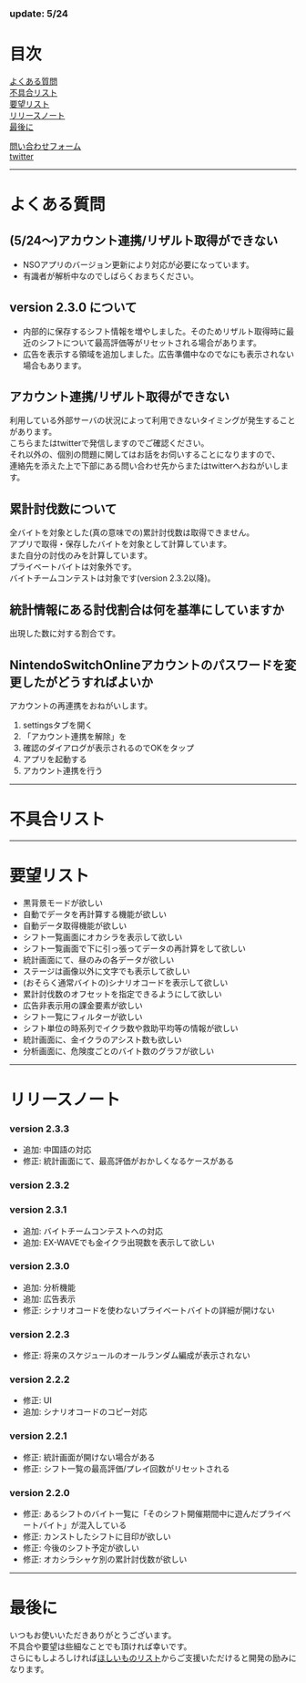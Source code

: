 ### update: 5/24

# 目次
[よくある質問](#よくある質問)<br>
[不具合リスト](#不具合リスト)<br>
[要望リスト](#要望リスト)<br>
[リリースノート](#リリースノート)<br>
[最後に](#最後に)<br>

[問い合わせフォーム](https://docs.google.com/forms/d/e/1FAIpQLSfFl98x3KUkrAbwx0oG66yOFegL4Xc2ADAKDMhhGI2rZ5YGlg/viewform)<br>
[twitter](https://twitter.com/salmdroid)<br>

---

# よくある質問

## (5/24～)アカウント連携/リザルト取得ができない
- NSOアプリのバージョン更新により対応が必要になっています。
- 有識者が解析中なのでしばらくおまちください。

## version 2.3.0 について
- 内部的に保存するシフト情報を増やしました。そのためリザルト取得時に最近のシフトについて最高評価等がリセットされる場合があります。
- 広告を表示する領域を追加しました。広告準備中なのでなにも表示されない場合もあります。

## アカウント連携/リザルト取得ができない
利用している外部サーバの状況によって利用できないタイミングが発生することがあります。<br>
こちらまたはtwitterで発信しますのでご確認ください。<br>
それ以外の、個別の問題に関してはお話をお伺いすることになりますので、<br>
連絡先を添えた上で下部にある問い合わせ先からまたはtwitterへおねがいします。<br>

## 累計討伐数について
全バイトを対象とした(真の意味での)累計討伐数は取得できません。<br>
アプリで取得・保存したバイトを対象として計算しています。<br>
また自分の討伐のみを計算しています。<br>
プライベートバイトは対象外です。<br>
バイトチームコンテストは対象です(version 2.3.2以降)。<br>

## 統計情報にある討伐割合は何を基準にしていますか
出現した数に対する割合です。<br>

## NintendoSwitchOnlineアカウントのパスワードを変更したがどうすればよいか
アカウントの再連携をおねがいします。
1. settingsタブを開く
2. 「アカウント連携を解除」を
3. 確認のダイアログが表示されるのでOKをタップ
4. アプリを起動する
5. アカウント連携を行う

---

# 不具合リスト

---

# 要望リスト
- 黒背景モードが欲しい
- 自動でデータを再計算する機能が欲しい
- 自動データ取得機能が欲しい
- シフト一覧画面にオカシラを表示して欲しい
- シフト一覧画面で下に引っ張ってデータの再計算をして欲しい
- 統計画面にて、昼のみの各データが欲しい
- ステージは画像以外に文字でも表示して欲しい
- (おそらく通常バイトの)シナリオコードを表示して欲しい
- 累計討伐数のオフセットを指定できるようにして欲しい
- 広告非表示用の課金要素が欲しい
- シフト一覧にフィルターが欲しい
- シフト単位の時系列でイクラ数や救助平均等の情報が欲しい
- 統計画面に、金イクラのアシスト数も欲しい
- 分析画面に、危険度ごとのバイト数のグラフが欲しい

---

# リリースノート

### version 2.3.3
- 追加: 中国語の対応
- 修正: 統計画面にて、最高評価がおかしくなるケースがある

### version 2.3.2
### version 2.3.1
- 追加: バイトチームコンテストへの対応
- 追加: EX-WAVEでも金イクラ出現数を表示して欲しい

### version 2.3.0
- 追加: 分析機能
- 追加: 広告表示
- 修正: シナリオコードを使わないプライベートバイトの詳細が開けない

### version 2.2.3
- 修正: 将来のスケジュールのオールランダム編成が表示されない

### version 2.2.2
- 修正: UI
- 追加: シナリオコードのコピー対応

### version 2.2.1
- 修正: 統計画面が開けない場合がある
- 修正: シフト一覧の最高評価/プレイ回数がリセットされる

### version 2.2.0
- 修正: あるシフトのバイト一覧に「そのシフト開催期間中に遊んだプライベートバイト」が混入している
- 修正: カンストしたシフトに目印が欲しい
- 修正: 今後のシフト予定が欲しい
- 修正: オカシラシャケ別の累計討伐数が欲しい

---

# 最後に
いつもお使いいただきありがとうございます。<br>
不具合や要望は些細なことでも頂ければ幸いです。<br>
さらにもしよろしければ[ほしいものリスト](https://www.amazon.jp/hz/wishlist/ls/N266KX5GC3JF?ref_=wl_share)からご支援いただけると開発の励みになります。<br>
